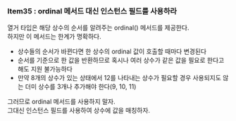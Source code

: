 ### Item35 : ordinal 메서드 대신 인스턴스 필드를 사용하라

열거 타입은 해당 상수의 순서를 알려주는 ordinal() 메서드를 제공한다.  
하지만 이 메서드는 한계가 명확하다.
- 상수들의 순서가 바뀐다면 한 상수의 ordinal 값이 호출할 때마다 변경된다
- 순서를 기준으로 한 값을 반환하므로 혹시나 여러 상수가 같은 값을 필요로 한다고 해도 지원 불가능하다
- 만약 8개의 상수가 있는 상태에서 12를 나타내는 상수가 필요할 경우 사용되지도 않는 더미 상수를 3개나 추가해야 한다(9, 10, 11)

그러므로 ordinal 메서드를 사용하지 말자.  
그대신 인스턴스 필드를 사용하여 상수에 값을 매칭하자.